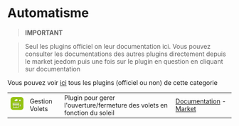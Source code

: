 
# Automatisme


>**IMPORTANT**

>Seul les plugins officiel on leur documentation ici. Vous pouvez consulter les documentations des autres plugins directement depuis le market jeedom puis une fois sur le plugin en question en cliquant sur documentation


Vous pouvez voir [ici](https://market.jeedom.com/index.php?v=d&p=market&type=plugin&categorie=automatisation) tous les plugins (officiel ou non) de cette categorie

| | | | |
|--- | --- | --- | ---|
|<img src="sunshutter/sunshutter_icon.png" class="pluginLogo" width="100" />|Gestion Volets|Plugin pour gerer l'ouverture/fermeture des volets en fonction du soleil|[Documentation](sunshutter/index.md) - [Market](https://market.jeedom.com/index.php?v=d&p=market_display&id=3793)|

